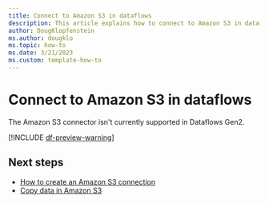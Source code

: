 ```yaml
---
title: Connect to Amazon S3 in dataflows
description: This article explains how to connect to Amazon S3 in dataflows.
author: DougKlopfenstein
ms.author: dougklo
ms.topic: how-to
ms.date: 3/21/2023
ms.custom: template-how-to 
---
```


# Connect to Amazon S3 in dataflows

The Amazon S3 connector isn't currently supported in Dataflows Gen2.

[!INCLUDE [df-preview-warning](includes/df-preview-warning.md)]

## Next steps

- [How to create an Amazon S3 connection](connector-amazon-s3-overview.md)
- [Copy data in Amazon S3](connector-amazon-s3-copy-activity.md)
